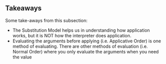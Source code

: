 ## Takeaways

Some take-aways from this subsection:

  * The Substitution Model helps us in understanding how application works, but it is NOT how the interpreter does application.
  * Evaluating the arguments before applying (i.e. Applicative Order) is one method of evaluating. There are other methods of evaluation (i.e. Normal Order) where you only evaluate the arguments when you need the value

